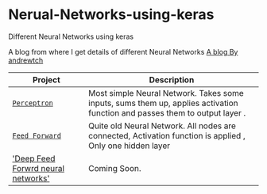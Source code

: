 # Nerual-Networks-using-keras
Different Neural Networks using keras

A blog from where I get details of different Neural Networks [A blog By andrewtch](https://towardsdatascience.com/the-mostly-complete-chart-of-neural-networks-explained-3fb6f2367464)

| Project | Description |
| --- | --- |
| [`Perceptron`](https://github.com/tawabshakeel/Nerual-Networks-using-keras/tree/master/perceptron) | Most simple Neural Network. Takes some inputs, sums them up, applies activation function and passes them to output layer . |
| [`Feed Forward`](https://github.com/tawabshakeel/Nerual-Networks-using-keras/tree/master/feed%20forward) | Quite old Neural Network. All nodes are connected, Activation function is applied , Only  one hidden layer | 
['Deep Feed Forwrd neural networks']() | Coming Soon.